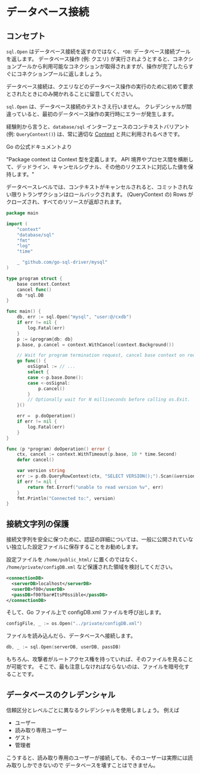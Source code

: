 データベース接続
====================

## コンセプト

`sql.Open` はデータベース接続を返すのではなく、`*DB`: データベース接続プールを返します。
データベース操作 (例: クエリ) が実行されようとすると、コネクションプールから利用可能なコネクションが取得されますが、操作が完了したらすぐにコネクションプールに返しましょう。

データベース接続は、クエリなどのデータベース操作の実行のために初めて要求とされたときにのみ開かれることに留意してください。

`sql.Open` は、データベース接続のテストさえ行いません。
クレデンシャルが間違っていると、最初のデータベース操作の実行時にエラーが発生します。

経験則から言うと、`database/sql` インターフェースのコンテキストバリアント(例: `QueryContext()`) は、常に適切な [Context][3] と共に利用されるべきです。

Go の公式ドキュメントより

"Package context は Context 型を定義します。
API 境界やプロセス間を横断して、デッドライン、キャンセルシグナル、その他のリクエストに対応した値を保持します。"

データベースレベルでは、コンテキストがキャンセルされると、コミットされない限りトランザクションはロールバックされます。
(QueryContext の) Rows がクローズされ、すべてのリソースが返却されます。

```go
package main

import (
    "context"
    "database/sql"
    "fmt"
    "log"
    "time"

    _ "github.com/go-sql-driver/mysql"
)

type program struct {
    base context.Context
    cancel func()
    db *sql.DB
}

func main() {
    db, err := sql.Open("mysql", "user:@/cxdb")
    if err != nil {
        log.Fatal(err)
    }
    p := &program{db: db}
    p.base, p.cancel = context.WithCancel(context.Background())

    // Wait for program termination request, cancel base context on request.
    go func() {
        osSignal := // ...
        select {
        case <-p.base.Done():
        case <-osSignal:
            p.cancel()
        }
        // Optionally wait for N milliseconds before calling os.Exit.
    }()

    err =  p.doOperation()
    if err != nil {
        log.Fatal(err)
    }
}

func (p *program) doOperation() error {
    ctx, cancel := context.WithTimeout(p.base, 10 * time.Second)
    defer cancel()

    var version string
    err := p.db.QueryRowContext(ctx, "SELECT VERSION();").Scan(&version)
    if err != nil {
        return fmt.Errorf("unable to read version %v", err)
    }
    fmt.Println("Connected to:", version)
}
```

## 接続文字列の保護

接続文字列を安全に保つために、認証の詳細については、一般に公開されていない独立した設定ファイルに保存することをお勧めします。

設定ファイルを `/home/public_html/` に置くのではなく、
`/home/private/configDB.xml` など保護された領域を検討してください。


```xml
<connectionDB>
  <serverDB>localhost</serverDB>
  <userDB>f00</userDB>
  <passDB>f00?bar#ItsP0ssible</passDB>
</connectionDB>
```

そして、Go ファイル上で configDB.xml ファイルを呼び出します。

```go
configFile, _ := os.Open("../private/configDB.xml")
```

ファイルを読み込んだら、データベースへ接続します。

```go
db, _ := sql.Open(serverDB, userDB, passDB)
```

もちろん、攻撃者がルートアクセス権を持っていれば、そのファイルを見ることが可能です。
そこで、最も注意しなければならないのは、ファイルを暗号化することです。

## データベースのクレデンシャル

信頼区分とレベルごとに異なるクレデンシャルを使用しましょう。
例えば

* ユーザー
* 読み取り専用ユーザー
* ゲスト
* 管理者

こうすると、読み取り専用のユーザーが接続しても、そのユーザーは実際には読み取りしかできないので
データベースを壊すことはできません。

[1]: https://golang.org/pkg/database/sql/#DB.Close
[2]: ../error-handling-logging/README.md
[3]: https://golang.org/pkg/context/
